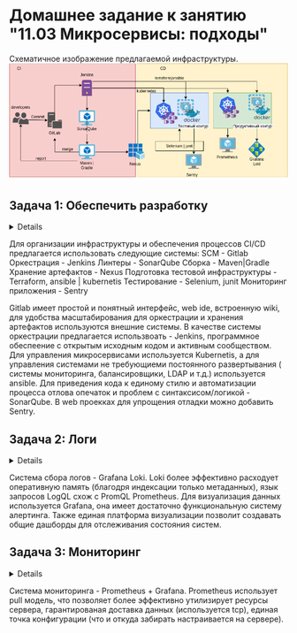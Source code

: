 # Домашнее задание к занятию "11.03 Микросервисы: подходы"

Схематичное изображение предлагаемой инфраструктуры.
![](CI_CD.png)

## Задача 1: Обеспечить разработку

<details>
Предложите решение для обеспечения процесса разработки: хранение исходного кода, непрерывная интеграция и непрерывная поставка. Решение может состоять из одного или нескольких программных продуктов и должно описывать способы и принципы их взаимодействия.

Решение должно соответствовать следующим требованиям:

* Облачная система;
* Система контроля версий Git;
* Репозиторий на каждый сервис;
* Запуск сборки по событию из системы контроля версий;
* Запуск сборки по кнопке с указанием параметров;
* Возможность привязать настройки к каждой сборке;
* Возможность создания шаблонов для различных конфигураций сборок;
* Возможность безопасного хранения секретных данных: пароли, ключи доступа;
* Несколько конфигураций для сборки из одного репозитория;
* Кастомные шаги при сборке;
* Собственные докер образы для сборки проектов;
* Возможность развернуть агентов сборки на собственных серверах;
* Возможность параллельного запуска нескольких сборок;
* Возможность параллельного запуска тестов;

Обоснуйте свой выбор.
</details>

Для организации инфраструктуры и обеспечения процессов CI/CD предлагается использовать следующие системы:
SCM - Gitlab
Оркестрация - Jenkins
Линтеры - SonarQube
Сборка - Maven|Gradle
Хранение артефактов - Nexus
Подготовка тестовой инфраструктуры - Terraform, ansible | kubernetis 
Тестирование - Selenium, junit
Мониторинг приложения - Sentry 

Gitlab имеет простой и понятный интерфейс, web ide, встроенную wiki, для удобства масштабирования для оркестрации и хранения артефактов используются внешние системы. В качестве системы оркестрации предлагается использвоать - Jenkins, программное обеспеение с открытым исходным кодом и активным сообществом. Для управления микросервисами используется Kubernetis, а для управления системами не требующиеми постоянного развертывания ( системы мониторинга, балансировщики, LDAP и т.д.) используется ansible. Для приведения кода к единому стилю и автоматизации процесса отлова опечаток и проблем с синтаксисом/логикой - SonarQube. В web проекках для упрощения отладки можно добавить Sentry.  

## Задача 2: Логи

<details>
Предложите решение для обеспечения сбора и анализа логов сервисов в микросервисной архитектуре. Решение может состоять из одного или нескольких программных продуктов и должно описывать способы и принципы их взаимодействия.

Решение должно соответствовать следующим требованиям:

Сбор логов в центральное хранилище со всех хостов обслуживающих систему;
Минимальные требования к приложениям, сбор логов из stdout;
Гарантированная доставка логов до центрального хранилища;
Обеспечение поиска и фильтрации по записям логов;
Обеспечение пользовательского интерфейса с возможностью предоставления доступа разработчикам для поиска по записям логов;
Возможность дать ссылку на сохраненный поиск по записям логов;
Обоснуйте свой выбор.
</details>


Система сбора логов - Grafana Loki. Loki более эффективно расходует оперативную память (благодря индексации только метаданных), язык запросов LogQL схож с PromQL Prometheus. Для визуализация данных используется Grafana, она имеет достаточно функциональную систему алертинга. Также единая платформа визуализации позволит создавать общие дашборды для отслеживания состояния систем. 


## Задача 3: Мониторинг

<details>
Предложите решение для обеспечения сбора и анализа состояния хостов и сервисов в микросервисной архитектуре. Решение может состоять из одного или нескольких программных продуктов и должно описывать способы и принципы их взаимодействия.

Решение должно соответствовать следующим требованиям:

Сбор метрик со всех хостов, обслуживающих систему;
Сбор метрик состояния ресурсов хостов: CPU, RAM, HDD, Network;
Сбор метрик потребляемых ресурсов для каждого сервиса: CPU, RAM, HDD, Network;
Сбор метрик, специфичных для каждого сервиса;
Пользовательский интерфейс с возможностью делать запросы и агрегировать информацию;
Пользовательский интерфейс с возможность настраивать различные панели для отслеживания состояния системы;
Обоснуйте свой выбор.
</details>

Система мониторинга - Prometheus + Grafana. 
Prometheus использует pull модель, что позволяет более эффективно утилизирует ресурсы сервера, гарантированая доставка данных (используется tcp), единая точка конфигурации (что и откуда забирать настраивается на сервере).
